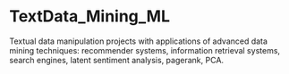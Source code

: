 # TextData_Mining_ML
Textual data manipulation projects with applications of advanced data mining techniques: recommender systems, information retrieval systems, search engines, latent sentiment analysis, pagerank, PCA.

